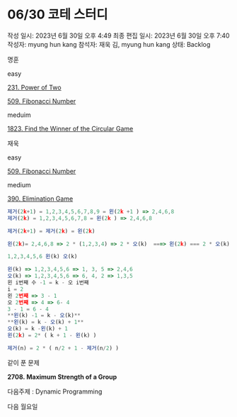 # 06/30 코테 스터디

작성 일시: 2023년 6월 30일 오후 4:49
최종 편집 일시: 2023년 6월 30일 오후 7:40
작성자: myung hun kang
참석자: 재욱 김, myung hun kang
상태: Backlog

명훈

easy

[231. Power of Two](https://leetcode.com/problems/power-of-two/)

[509. Fibonacci Number](https://leetcode.com/problems/fibonacci-number/)

meduim

[1823. Find the Winner of the Circular Game](https://leetcode.com/problems/find-the-winner-of-the-circular-game/)

재욱

easy

[509. Fibonacci Number](https://leetcode.com/problems/fibonacci-number/)

medium

[390. Elimination Game](https://leetcode.com/problems/elimination-game/)

```jsx
제거(2k+1) = 1,2,3,4,5,6,7,8,9 = 왼(2k +1 ) => 2,4,6,8
제거(2k) = 1,2,3,4,5,6,7,8 = 왼(2k ) => 2,4,6,8

제거(2k+1) = 제거(2k) = 왼(2k) 

왼(2k)= 2,4,6,8 => 2 * (1,2,3,4) => 2 * 오(k)  ===> 왼(2k) === 2 * 오(k)

1,2,3,4,5,6 왼(k) 오(k)

왼(k) => 1,2,3,4,5,6 => 1, 3, 5 => 2,4,6
오(k) => 1,2,3,4,5,6 => 6, 4, 2 => 1,3,5 
왼 i번째 수 -1 = k - 오 i번째 
i = 2
왼 2번째 => 3 - 1 
오 2번째 => 4 => 6- 4 
3 - 1 = 6 - 4  
**왼(k) -1 = k - 오(k)**
**왼(k) = k - 오(k) + 1**
오(k) = k -왼(k) + 1
왼(2k) = 2* ( k + 1 - 왼(k) )

제거(n) = 2 * ( n/2 + 1 - 제거(n/2) ) 
```

같이 푼 문제 

**2708. Maximum Strength of a Group**

다음주제 : Dynamic Programming

다음 월요일